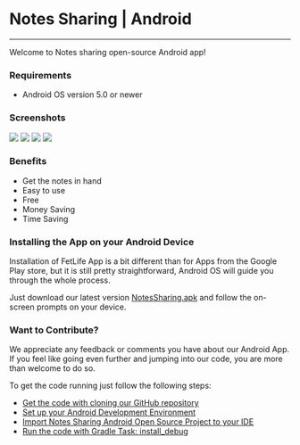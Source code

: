 # **Notes Sharing | Android**
---

Welcome to Notes sharing open-source Android app!

### Requirements

- Android OS version 5.0 or newer

### Screenshots
![](Image/pic1.jpeg)
![](Image/pic2.jpeg)
![](Image/pic3.jpeg)
![](Image/pic4.jpeg)

### Benefits
- Get the notes in hand
- Easy to use
- Free
- Money Saving
- Time Saving

### Installing the App on your Android Device

Installation of FetLife App is a bit different than for Apps from the Google Play store, but it is still pretty straightforward, Android OS will guide you through the whole process.

Just download our latest version [NotesSharing.apk](https://github.com/fetlife/android/releases/download/v3.0.3/fetlife-3.0.3.apk) and follow the on-screen prompts on your device.

### Want to Contribute?

We appreciate any feedback or comments you have about our Android App. If you feel like going even further and jumping into our code, you are more than welcome to do so.

To get the code running just follow the following steps:

- [Get the code with cloning our GitHub repository](https://help.github.com/articles/cloning-a-repository)
- [Set up your Android Development Environment](https://developer.android.com/topic/instant-apps/getting-started/setup.html)
- [Import Notes Sharing Android Open Source Project to your IDE](https://developer.android.com/studio/projects/create-project.html#ImportAProject)
- [Run the code with Gradle Task: install_debug](https://developer.android.com/studio/run/index.html#gradle-console)
